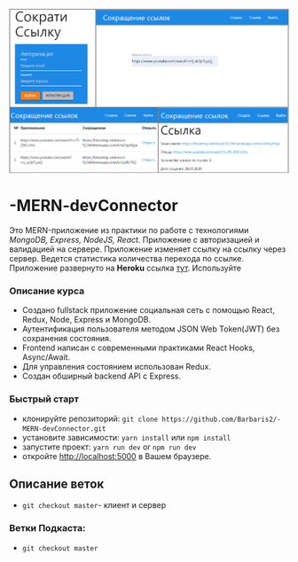 ![](https://github.com/Barbaris2/-MERN--change-links/blob/master/img/screen.png)

# -MERN-devConnector

Это MERN-приложение из практики по работе с технологиями _MongoDB, Express, NodeJS, React_. Приложение с авторизацией и валидацией на сервере. Приложение изменяет ссылку на ссылку через сервер. Ведется статистика количества перехода по ссылке. Приложение развернуто на **Heroku** ссылка [тут](https://blooming-wildwood-52164.herokuapp.com/).
Используйте

### Описание курса

- Создано fullstack приложение социальная сеть с помощью React, Redux, Node, Express и MongoDB.
- Аутентификация пользователя методом JSON Web Token(JWT) без сохранения состояния.
- Frontend написан с современными практиками React Hooks, Async/Await.
- Для управления состоянием использован Redux.
- Создан обширный backend API c Express.

### Быстрый старт

- клонируйте репозиторий: `git clone https://github.com/Barbaris2/-MERN-devConnector.git`
- установите зависимости: `yarn install` или `npm install`
- запустите проект: `yarn run dev` or `npm run dev`
- откройте [http://localhost:5000](http://localhost:5000) в Вашем браузере.

## Описание веток

- `git checkout master`- клиент и сервер

### Ветки Подкаста:

- `git checkout master`
